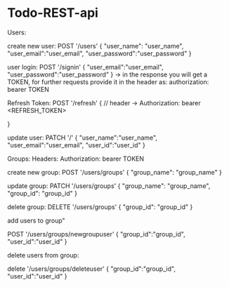 # Todo-REST-api

Users:

create new user:
POST '/users' {
    "user_name": "user_name",
    "user_email":"user_email",
    "user_password":"user_password"
}

user login:
POST '/signin' {
    "user_email":"user_email",
    "user_password":"user_password"
} -> in the response you will get a TOKEN, for further requests provide it in the header as:
authorization: bearer TOKEN


Refresh Token:
POST '/refresh' { // header -> Authorization: bearer <REFRESH_TOKEN>

}


update user:
PATCH '/' {
"user_name":"user_name",
"user_email":"user_email",
"user_id":"user_id"
}




Groups:
Headers:
Authorization: bearer TOKEN

create new group:
POST '/users/groups' {
    "group_name": "group_name"
}

update group:
PATCH '/users/groups' {
    "group_name": "group_name",
    "group_id": "group_id"
}

delete group:
DELETE '/users/groups' {
    "group_id": "group_id"
}

add users to group"

POST '/users/groups/newgroupuser' {
    "group_id":"group_id",
    "user_id":"user_id"
}

delete users from group:

delete '/users/groups/deleteuser' {
    "group_id":"group_id",
    "user_id":"user_id"
}


